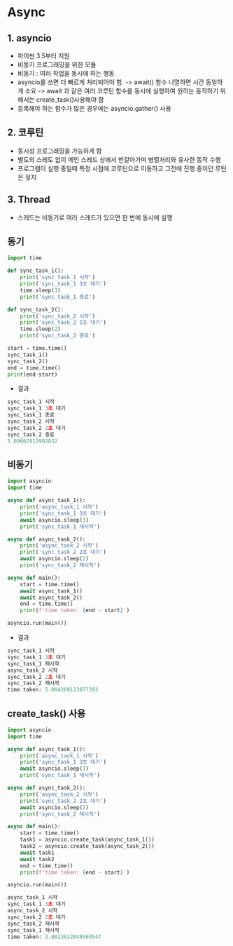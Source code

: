 # Async
## 1. asyncio
- 파이썬 3.5부터 지원
- 비동기 프로그래밍을 위한 모듈
- 비동기 : 여러 작업을 동시에 하는 행동
- asyncio를 쓰면 더 빠르게 처리되어야 함. -> await() 함수 나열하면 시간 동일하게 소요 -> await 과 같은 여러 코루틴 함수를 동시에 실행하여 원하는 동작하기 위해서는 create_task()사용해야 함
- 등록해야 하는 함수가 많은 경우에는 asyncio.gather() 사용


## 2. 코루틴
- 동시성 프로그래밍을 가능하게 함
- 별도의 스레도 없이 메인 스레드 상에서 번갈아가며 병렬처리와 유사한 동작 수행
- 프로그램이 실행 중일때 특정 시점에 코루틴으로 이동하고 그전에 진행 중이던 루틴은 정지

## 3. Thread
- 스레드는 비동기로 여러 스레드가 있으면 한 번에 동시에 실행




## 동기
```python
import time

def sync_task_1():
    print('sync_task_1 시작')
    print('sync_task_1 3초 대기')
    time.sleep(3)
    print('sync_task_1 종료')

def sync_task_2():
    print('sync_task_2 시작')
    print('sync_task_2 2초 대기')
    time.sleep(2)
    print('sync_task_2 종료')

start = time.time()
sync_task_1()
sync_task_2()
end = time.time()
print(end-start)
```
- 결과
```python
sync_task_1 시작
sync_task_1 3초 대기
sync_task_1 종료
sync_task_2 시작
sync_task_2 2초 대기
sync_task_2 종료
5.00602912902832
```

## 비동기
```python
import asyncio
import time

async def async_task_1():
    print('async_task_1 시작')
    print('sync_task_1 3초 대기')
    await asyncio.sleep(3)
    print('sync_task_1 재시작')

async def async_task_2():
    print('async_task_2 시작')
    print('sync_task_2 2초 대기')
    await asyncio.sleep(2)
    print('sync_task_2 재시작')

async def main():
    start = time.time()
    await async_task_1()
    await async_task_2()
    end = time.time()
    print(f'time taken: {end - start}')

asyncio.run(main())
```
- 결과
```python
sync_task_1 시작
sync_task_1 3초 대기
sync_task_1 재시작
async_task_2 시작
sync_task_2 2초 대기
sync_task_2 재시작
time taken: 5.004269123077393
```

## create_task() 사용
```python
import asyncio
import time

async def async_task_1():
    print('async_task_1 시작')
    print('sync_task_1 3초 대기')
    await asyncio.sleep(3)
    print('sync_task_1 재시작')

async def async_task_2():
    print('async_task_2 시작')
    print('sync_task_2 2초 대기')
    await asyncio.sleep(2)
    print('sync_task_2 재시작')

async def main():
    start = time.time()
    task1 = asyncio.create_task(async_task_1())
    task2 = asyncio.create_task(async_task_2())
    await task1
    await task2
    end = time.time()
    print(f'time taken: {end - start}')

asyncio.run(main())
```
```python
async_task_1 시작
sync_task_1 3초 대기
async_task_2 시작
sync_task_2 2초 대기
sync_task_2 재시작
sync_task_1 재시작
time taken: 3.0023632049560547
```